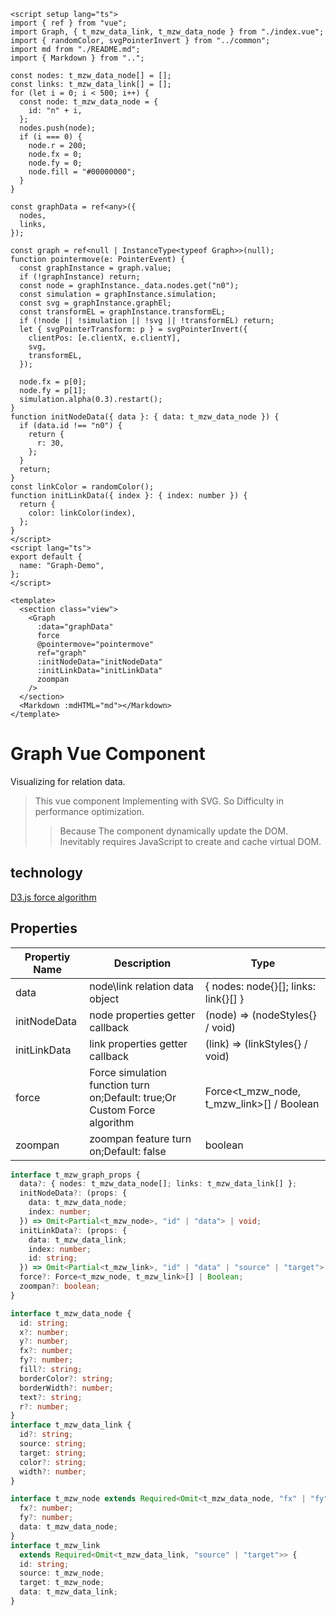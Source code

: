 ```vue
<script setup lang="ts">
import { ref } from "vue";
import Graph, { t_mzw_data_link, t_mzw_data_node } from "./index.vue";
import { randomColor, svgPointerInvert } from "../common";
import md from "./README.md";
import { Markdown } from "..";

const nodes: t_mzw_data_node[] = [];
const links: t_mzw_data_link[] = [];
for (let i = 0; i < 500; i++) {
  const node: t_mzw_data_node = {
    id: "n" + i,
  };
  nodes.push(node);
  if (i === 0) {
    node.r = 200;
    node.fx = 0;
    node.fy = 0;
    node.fill = "#00000000";
  }
}

const graphData = ref<any>({
  nodes,
  links,
});

const graph = ref<null | InstanceType<typeof Graph>>(null);
function pointermove(e: PointerEvent) {
  const graphInstance = graph.value;
  if (!graphInstance) return;
  const node = graphInstance._data.nodes.get("n0");
  const simulation = graphInstance.simulation;
  const svg = graphInstance.graphEl;
  const transformEL = graphInstance.transformEL;
  if (!node || !simulation || !svg || !transformEL) return;
  let { svgPointerTransform: p } = svgPointerInvert({
    clientPos: [e.clientX, e.clientY],
    svg,
    transformEL,
  });

  node.fx = p[0];
  node.fy = p[1];
  simulation.alpha(0.3).restart();
}
function initNodeData({ data }: { data: t_mzw_data_node }) {
  if (data.id !== "n0") {
    return {
      r: 30,
    };
  }
  return;
}
const linkColor = randomColor();
function initLinkData({ index }: { index: number }) {
  return {
    color: linkColor(index),
  };
}
</script>
<script lang="ts">
export default {
  name: "Graph-Demo",
};
</script>

<template>
  <section class="view">
    <Graph
      :data="graphData"
      force
      @pointermove="pointermove"
      ref="graph"
      :initNodeData="initNodeData"
      :initLinkData="initLinkData"
      zoompan
    />
  </section>
  <Markdown :mdHTML="md"></Markdown>
</template>
```

# Graph Vue Component

Visualizing for relation data.

> This vue component Implementing with SVG. So Difficulty in performance optimization.
>
> > Because The component dynamically update the DOM. Inevitably requires JavaScript to create and cache virtual DOM.

## technology

[D3.js force algorithm](https://github.com/d3/d3-force)

## Properties

| Propertiy Name | Description                                                               | Type                                      |
| -------------- | ------------------------------------------------------------------------- | ----------------------------------------- |
| data           | node\link relation data object                                            | { nodes: node{}[]; links: link{}[] }      |
| initNodeData   | node properties getter callback                                           | (node) => (nodeStyles{} / void)           |
| initLinkData   | link properties getter callback                                           | (link) => (linkStyles{} / void)           |
| force          | Force simulation function turn on;Default: true;Or Custom Force algorithm | Force<t_mzw_node, t_mzw_link>[] / Boolean |
| zoompan        | zoompan feature turn on;Default: false                                    | boolean                                   |

```typescript
interface t_mzw_graph_props {
  data?: { nodes: t_mzw_data_node[]; links: t_mzw_data_link[] };
  initNodeData?: (props: {
    data: t_mzw_data_node;
    index: number;
  }) => Omit<Partial<t_mzw_node>, "id" | "data"> | void;
  initLinkData?: (props: {
    data: t_mzw_data_link;
    index: number;
    id: string;
  }) => Omit<Partial<t_mzw_link>, "id" | "data" | "source" | "target"> | void;
  force?: Force<t_mzw_node, t_mzw_link>[] | Boolean;
  zoompan?: boolean;
}

interface t_mzw_data_node {
  id: string;
  x?: number;
  y?: number;
  fx?: number;
  fy?: number;
  fill?: string;
  borderColor?: string;
  borderWidth?: number;
  text?: string;
  r?: number;
}
interface t_mzw_data_link {
  id?: string;
  source: string;
  target: string;
  color?: string;
  width?: number;
}

interface t_mzw_node extends Required<Omit<t_mzw_data_node, "fx" | "fy">> {
  fx?: number;
  fy?: number;
  data: t_mzw_data_node;
}
interface t_mzw_link
  extends Required<Omit<t_mzw_data_link, "source" | "target">> {
  id: string;
  source: t_mzw_node;
  target: t_mzw_node;
  data: t_mzw_data_link;
}
```
